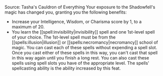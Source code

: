 Source: Tasha's Cauldron of Everything
Your exposure to the Shadowfell's magic has changed you, granting you the following benefits:
* Increase your Intelligence, Wisdom, or Charisma score by 1, to a maximum of 20.
* You learn the [[spell:invisibility|invisibility]] spell and one 1st-level spell of your choice. The 1st-level spell must be from the [[spells:illusion|illusion]] or [[spells:necromancy|necromancy]] school of magic. You can cast each of these spells without expending a spell slot. Once you cast either of these spells in this way, you can't cast that spell in this way again until you finish a long rest. You can also cast these spells using spell slots you have of the appropriate level. The spells' spellcasting ability is the ability increased by this feat.